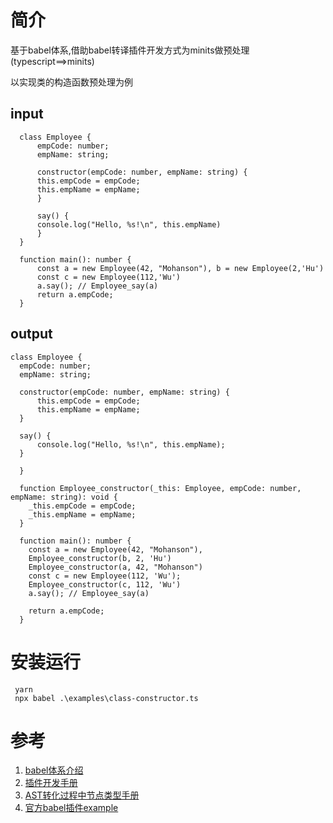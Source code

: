 # 简介

基于babel体系,借助babel转译插件开发方式为minits做预处理(typescript==>minits)

  以实现类的构造函数预处理为例

  ## input

  ```
    class Employee {
        empCode: number;
        empName: string;
    
        constructor(empCode: number, empName: string) {
        this.empCode = empCode;
        this.empName = empName;
        }
    
        say() {
        console.log("Hello, %s!\n", this.empName)
        }
    }
    
    function main(): number {
        const a = new Employee(42, "Mohanson"), b = new Employee(2,'Hu')
        const c = new Employee(112,'Wu')
        a.say(); // Employee_say(a)
        return a.empCode;
    }

  ```

  ## output

  ```
  class Employee {
    empCode: number;
    empName: string;

    constructor(empCode: number, empName: string) {
        this.empCode = empCode;
        this.empName = empName;
    }

    say() {
        console.log("Hello, %s!\n", this.empName);
    }

    }

    function Employee_constructor(_this: Employee, empCode: number, empName: string): void {
      _this.empCode = empCode;
      _this.empName = empName;
    }

    function main(): number {
      const a = new Employee(42, "Mohanson"),
      Employee_constructor(b, 2, 'Hu')
      Employee_constructor(a, 42, "Mohanson")
      const c = new Employee(112, 'Wu');
      Employee_constructor(c, 112, 'Wu')
      a.say(); // Employee_say(a)

      return a.empCode;
    }
  ```

# 安装运行

```
 yarn
 npx babel .\examples\class-constructor.ts

```



# 参考

1. [babel体系介绍](https://zhuanlan.zhihu.com/p/43249121 "babel体系介绍")
2. [插件开发手册](https://github.com/jamiebuilds/babel-handbook/blob/master/translations/zh-Hans/plugin-handbook.md)
3. [AST转化过程中节点类型手册](https://babeljs.io/docs/en/babel-types#objectexpression)
3. [官方babel插件example](https://github.com/babel/babel/tree/master/packages)
